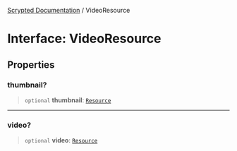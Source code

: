 [Scrypted Documentation](../globals.md) / VideoResource

# Interface: VideoResource

## Properties

### thumbnail?

> `optional` **thumbnail**: [`Resource`](Resource.md)

***

### video?

> `optional` **video**: [`Resource`](Resource.md)
